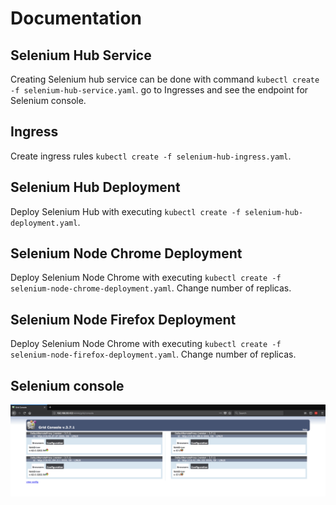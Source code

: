 # Documentation

## Selenium Hub Service

Creating Selenium hub service can be done with command `kubectl create -f selenium-hub-service.yaml`.
go to Ingresses and see the endpoint for Selenium console.

## Ingress

Create ingress rules `kubectl create -f selenium-hub-ingress.yaml`.

## Selenium Hub Deployment

Deploy Selenium Hub with executing `kubectl create -f selenium-hub-deployment.yaml`.

## Selenium Node Chrome Deployment

Deploy Selenium Node Chrome with executing `kubectl create -f selenium-node-chrome-deployment.yaml`.
Change number of replicas.

## Selenium Node Firefox Deployment

Deploy Selenium Node Chrome with executing `kubectl create -f selenium-node-firefox-deployment.yaml`.
Change number of replicas.

## Selenium console
![Alt text](images/selenium-hub-nodes.png?raw=true "Selenium console")
